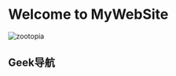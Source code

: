 # Welcome to MyWebSite

![zootopia](https://images-wixmp-ed30a86b8c4ca887773594c2.wixmp.com/intermediary/f/bcdbac5b-cdc4-410e-8020-c863a7210f66/d9w8r3n-a7a21483-7061-4b68-a162-7dceb7aa9df4.jpg)

## Geek导航
